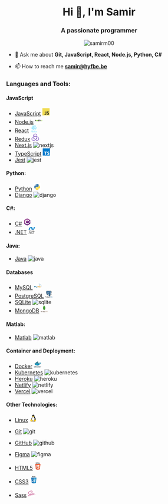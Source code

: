 <h1 align="center">Hi 👋, I'm Samir</h1>
<h3 align="center">A passionate programmer</h3>

<p align="center"> <img src="https://komarev.com/ghpvc/?username=samirm00&label=Profile%20views&color=0e75b6&style=flat" alt="samirm00" /> </p>

-   💬 Ask me about **Git, JavaScript, React, Node.js, Python, C#**

-   📫 How to reach me **samir@hyfbe.be**

<p align="left">
</p>

### Languages and Tools:

#### JavaScript

-   [JavaScript](https://developer.mozilla.org/en-US/docs/Web/JavaScript) <img src="https://raw.githubusercontent.com/devicons/devicon/master/icons/javascript/javascript-original.svg" alt="javascript" width="20" height="20"/>
-   [Node.js](https://nodejs.org) <img src="https://raw.githubusercontent.com/devicons/devicon/master/icons/nodejs/nodejs-original-wordmark.svg" alt="nodejs" width="20" height="20"/>
-   [React](https://reactjs.org/) <img src="https://raw.githubusercontent.com/devicons/devicon/master/icons/react/react-original-wordmark.svg" alt="react" width="20" height="20"/>
-   [Redux](https://redux.js.org) <img src="https://raw.githubusercontent.com/devicons/devicon/master/icons/redux/redux-original.svg" alt="redux" width="20" height="20"/>
-   [Next.js](https://nextjs.org/) <img src="https://cdn.worldvectorlogo.com/logos/nextjs-2.svg" alt="nextjs" width="20" height="20"/>
-   [TypeScript](https://www.typescriptlang.org/) <img src="https://raw.githubusercontent.com/devicons/devicon/master/icons/typescript/typescript-original.svg" alt="typescript" width="20" height="20"/>
-   [Jest](https://jestjs.io) <img src="https://www.vectorlogo.zone/logos/jestjsio/jestjsio-icon.svg" alt="jest" width="20" height="20"/>

#### Python:

-   [Python](https://www.python.org) <img src="https://raw.githubusercontent.com/devicons/devicon/master/icons/python/python-original.svg" alt="python" width="20" height="20"/>
-   [Django](https://www.djangoproject.com/) <img src="https://cdn.worldvectorlogo.com/logos/django.svg" alt="django" width="20" height="20"/>

#### C#:

-   [C#](https://www.w3schools.com/cs/) <img src="https://raw.githubusercontent.com/devicons/devicon/master/icons/csharp/csharp-original.svg" alt="csharp" width="20" height="20"/>
-   [.NET](https://dotnet.microsoft.com/) <img src="https://raw.githubusercontent.com/devicons/devicon/master/icons/dot-net/dot-net-original-wordmark.svg" alt="dotnet" width="20" height="20"/>

#### Java:

-   [Java](https://www.java.com/) <img src="https://www.vectorlogo.zone/logos/java/java-icon.svg" alt="java" width="20" height="20"/>

#### Databases

-   [MySQL](https://www.mysql.com/) <img src="https://raw.githubusercontent.com/devicons/devicon/master/icons/mysql/mysql-original-wordmark.svg" alt="mysql" width="20" height="20"/>
-   [PostgreSQL](https://www.postgresql.org) <img src="https://raw.githubusercontent.com/devicons/devicon/master/icons/postgresql/postgresql-original-wordmark.svg" alt="postgresql" width="20" height="20"/>
-   [SQLite](https://www.sqlite.org/) <img src="https://www.vectorlogo.zone/logos/sqlite/sqlite-icon.svg" alt="sqlite" width="20" height="20"/>
-   [MongoDB](https://www.mongodb.com/) <img src="https://raw.githubusercontent.com/devicons/devicon/master/icons/mongodb/mongodb-original-wordmark.svg" alt="mongodb" width="20" height="20"/>

#### Matlab:

-   [Matlab](https://www.mathworks.com/) <img src="https://upload.wikimedia.org/wikipedia/commons/2/21/Matlab_Logo.png" alt="matlab" width="20" height="20"/>

#### Container and Deployment:

-   [Docker](https://www.docker.com/) <img src="https://raw.githubusercontent.com/devicons/devicon/master/icons/docker/docker-original-wordmark.svg" alt="docker" width="20" height="20"/>
-   [Kubernetes](https://kubernetes.io) <img src="https://www.vectorlogo.zone/logos/kubernetes/kubernetes-icon.svg" alt="kubernetes" width="20" height="20"/>
-   [Heroku](https://heroku.com) <img src="https://www.vectorlogo.zone/logos/heroku/heroku-icon.svg" alt="heroku" width="20" height="20"/>
-   [Netlify](https://www.netlify.com/) <img src="https://www.vectorlogo.zone/logos/netlify/netlify-icon.svg" alt="netlify" width="20" height="20"/>
-   [Vercel](https://vercel.com/) <img src="https://www.vectorlogo.zone/logos/vercel/vercel-icon.svg" alt="vercel" width="20" height="20"/>

#### Other Technologies:

-   [Linux](https://www.linux.org/) <img src="https://raw.githubusercontent.com/devicons/devicon/master/icons/linux/linux-original.svg" alt="linux" width="20" height="20"/>

-   [Git](https://git-scm.com/) <img src="https://www.vectorlogo.zone/logos/git-scm/git-scm-icon.svg" alt="git" width="20" height="20"/>
-   [GitHub](https://github.com/) <img src="https://www.vectorlogo.zone/logos/github/github-icon.svg" alt="github" width="20" height="20"/>
-   [Figma](https://www.figma.com/) <img src="https://www.vectorlogo.zone/logos/figma/figma-icon.svg" alt="figma" width="20" height="20"/>
-   [HTML5](https://www.w3.org/html/) <img src="https://raw.githubusercontent.com/devicons/devicon/master/icons/html5/html5-original-wordmark.svg" alt="html5" width="20" height="20"/>
-   [CSS3](https://www.w3schools.com/css/) <img src="https://raw.githubusercontent.com/devicons/devicon/master/icons/css3/css3-original-wordmark.svg" alt="css3" width="20" height="20"/>
-   [Sass](https://sass-lang.com) <img src="https://raw.githubusercontent.com/devicons/devicon/master/icons/sass/sass-original.svg" alt="sass" width="20" height="20"/>
